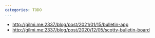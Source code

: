 ```yaml
---
categories: TODO
...
```


- http://gilmi.me:2337/blog/post/2021/01/15/bulletin-app
- http://gilmi.me:2337/blog/post/2020/12/05/scotty-bulletin-board
